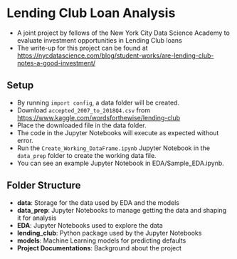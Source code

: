 # Lending Club Loan Analysis
- A joint project by fellows of the New York City Data Science Academy to evaluate investment opportunities in Lending Club loans
- The write-up for this project can be found at https://nycdatascience.com/blog/student-works/are-lending-club-notes-a-good-investment/

## Setup
- By running `import config`, a data folder will be created.
- Download `accepted_2007_to_2018Q4.csv` from https://www.kaggle.com/wordsforthewise/lending-club
- Place the downloaded file in the data folder.
- The code in the Jupyter Notebooks will execute as expected without error.
- Run the `Create_Working_DataFrame.ipynb` Jupyter Notebook in the `data_prep` folder to create the working data file.
- You can see an example Jupyter Notebook in EDA/Sample_EDA.ipynb.

## Folder Structure
- **data**: Storage for the data used by EDA and the models
- **data_prep**: Jupyter Notebooks to manage getting the data and shaping it for analysis
- **EDA**: Jupyter Notebooks used to explore the data
- **lending_club**: Python package used by the Jupyter Notebooks
- **models**: Machine Learning models for predicting defaults
- **Project Documentations**: Background about the project
